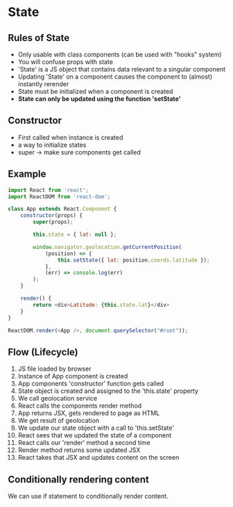 # State

## Rules of State
- Only usable with class components (can be used with "hooks" system)
- You will confuse props with state
- 'State' is a JS object that contains data relevant to a singular component 
- Updating 'State' on a component causes the component to (almost) instantly rerender
- State must be initialized when a component is created
- **State can only be updated using the function 'setState'**

## Constructor
- First called when instance is created
- a way to initialize states
- super -> make sure components get called

## Example
```JavaScript
import React from 'react';
import ReactDOM from 'react-dom';

class App extends React.Component {
    constructor(props) {
        super(props);

        this.state = { lat: null };

        window.navigator.geolocation.getCurrentPosition(
            (position) => {
                this.setState({ lat: position.coords.latitude });
            },
            (err) => console.log(err)
        );
    }

    render() {
        return <div>Latitude: {this.state.lat}</div>
    }
}

ReactDOM.render(<App />, document.querySelector("#root"));
```
## Flow (Lifecycle)
1. JS file loaded by browser
2. Instance of App component is created
3. App components 'constructor' function gets called
4. State object is created and assigned to the 'this.state' property
5. We call geolocation service
6. React calls the components render method
7. App returns JSX, gets rendered to page as HTML
8. We get result of geolocation
9. We update our state object with a call to 'this.setState'
10. React sees that we updated the state of a component
11. React calls our 'render' method a second time
12. Render method returns some updated JSX
13. React takes that JSX and updates content on the screen

## Conditionally rendering content

We can use if statement to conditionally render content.